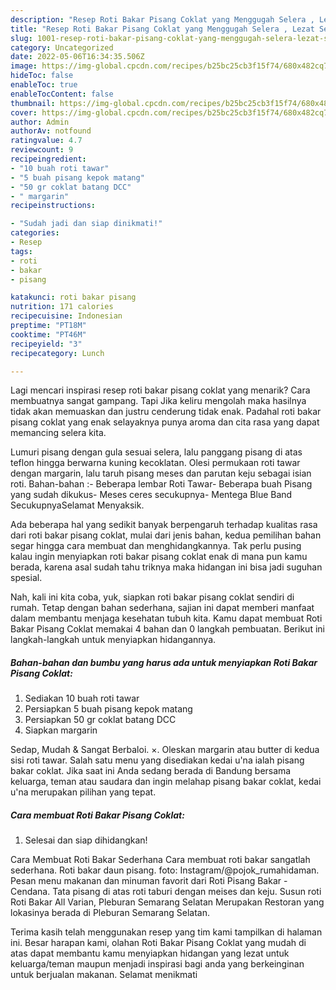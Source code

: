 ```yaml
---
description: "Resep Roti Bakar Pisang Coklat yang Menggugah Selera , Lezat Sekali"
title: "Resep Roti Bakar Pisang Coklat yang Menggugah Selera , Lezat Sekali"
slug: 1001-resep-roti-bakar-pisang-coklat-yang-menggugah-selera-lezat-sekali
category: Uncategorized
date: 2022-05-06T16:34:35.506Z
image: https://img-global.cpcdn.com/recipes/b25bc25cb3f15f74/680x482cq70/roti-bakar-pisang-coklat-foto-resep-utama.jpg
hideToc: false
enableToc: true
enableTocContent: false
thumbnail: https://img-global.cpcdn.com/recipes/b25bc25cb3f15f74/680x482cq70/roti-bakar-pisang-coklat-foto-resep-utama.jpg
cover: https://img-global.cpcdn.com/recipes/b25bc25cb3f15f74/680x482cq70/roti-bakar-pisang-coklat-foto-resep-utama.jpg
author: Admin
authorAv: notfound
ratingvalue: 4.7
reviewcount: 9
recipeingredient:
- "10 buah roti tawar"
- "5 buah pisang kepok matang"
- "50 gr coklat batang DCC"
- " margarin"
recipeinstructions:

- "Sudah jadi dan siap dinikmati!"
categories:
- Resep
tags:
- roti
- bakar
- pisang

katakunci: roti bakar pisang 
nutrition: 171 calories
recipecuisine: Indonesian
preptime: "PT18M"
cooktime: "PT46M"
recipeyield: "3"
recipecategory: Lunch

---
```



Lagi mencari inspirasi resep roti bakar pisang coklat yang menarik? Cara membuatnya sangat gampang. Tapi Jika keliru mengolah maka hasilnya tidak akan memuaskan dan justru cenderung tidak enak. Padahal roti bakar pisang coklat yang enak selayaknya punya aroma dan cita rasa yang dapat memancing selera kita.


Lumuri pisang dengan gula sesuai selera, lalu panggang pisang di atas teflon hingga berwarna kuning kecoklatan. Olesi permukaan roti tawar dengan margarin, lalu taruh pisang meses dan parutan keju sebagai isian roti. Bahan-bahan :- Beberapa lembar Roti Tawar- Beberapa buah Pisang yang sudah dikukus- Meses ceres secukupnya- Mentega Blue Band SecukupnyaSelamat Menyaksik.

Ada beberapa hal yang sedikit banyak berpengaruh terhadap kualitas rasa dari roti bakar pisang coklat, mulai dari jenis bahan, kedua pemilihan bahan segar hingga cara membuat dan menghidangkannya. Tak perlu pusing kalau ingin menyiapkan roti bakar pisang coklat enak di mana pun kamu berada, karena asal sudah tahu triknya maka hidangan ini bisa jadi suguhan spesial.


Nah, kali ini kita coba, yuk, siapkan roti bakar pisang coklat sendiri di rumah. Tetap dengan bahan sederhana, sajian ini dapat memberi manfaat dalam membantu menjaga kesehatan tubuh kita. Kamu dapat membuat Roti Bakar Pisang Coklat memakai 4 bahan dan 0 langkah pembuatan. Berikut ini langkah-langkah untuk menyiapkan hidangannya.

<!--inarticleads1-->

##### Bahan-bahan dan bumbu yang harus ada untuk menyiapkan Roti Bakar Pisang Coklat:

1. Sediakan 10 buah roti tawar
1. Persiapkan 5 buah pisang kepok matang
1. Persiapkan 50 gr coklat batang DCC
1. Siapkan  margarin


Sedap, Mudah &amp; Sangat Berbaloi. ×. Oleskan margarin atau butter di kedua sisi roti tawar. Salah satu menu yang disediakan kedai u&#39;na ialah pisang bakar coklat. Jika saat ini Anda sedang berada di Bandung bersama keluarga, teman atau saudara dan ingin melahap pisang bakar coklat, kedai u&#39;na merupakan pilihan yang tepat. 

<!--inarticleads2-->

##### Cara membuat Roti Bakar Pisang Coklat:


1. Selesai dan siap dihidangkan!

Cara Membuat Roti Bakar Sederhana Cara membuat roti bakar sangatlah sederhana. Roti bakar daun pisang. foto: Instagram/@pojok_rumahidaman. Pesan menu makanan dan minuman favorit dari Roti Pisang Bakar - Cendana. Tata pisang di atas roti taburi dengan meises dan keju. Susun roti Roti Bakar All Varian, Pleburan Semarang Selatan Merupakan Restoran yang lokasinya berada di Pleburan Semarang Selatan. 

Terima kasih telah menggunakan resep yang tim kami tampilkan di halaman ini. Besar harapan kami, olahan Roti Bakar Pisang Coklat yang mudah di atas dapat membantu kamu menyiapkan hidangan yang lezat untuk keluarga/teman maupun menjadi inspirasi bagi anda yang berkeinginan untuk berjualan makanan. Selamat menikmati

